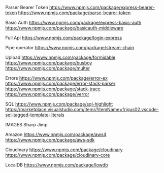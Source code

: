 Parser Bearer Token
https://www.npmjs.com/package/express-bearer-token
https://www.npmjs.com/package/parse-bearer-token

Basic Auth
https://www.npmjs.com/package/express-basic-auth
https://www.npmjs.com/package/basicauth-middleware

Full Api
https://www.npmjs.com/package/login-express

Pipe operator
https://www.npmjs.com/package/stream-chain

Upload
https://www.npmjs.com/package/formidable
https://www.npmjs.com/package/busboy
https://www.npmjs.com/package/multer

Errors
https://www.npmjs.com/package/error-ex
https://www.npmjs.com/package/error-stack-parser
https://www.npmjs.com/package/stack-trace
https://www.npmjs.com/package/verror

SQL
https://www.npmjs.com/package/sql-highlight
https://marketplace.visualstudio.com/items?itemName=frigus02.vscode-sql-tagged-template-literals

IMAGES
Sharp
Jimp

Amazon
https://www.npmjs.com/package/aws4
https://www.npmjs.com/package/aws-sdk

Cloudinary
https://www.npmjs.com/package/cloudinary
https://www.npmjs.com/package/cloudinary-core

LocalDB
https://www.npmjs.com/package/lowdb
